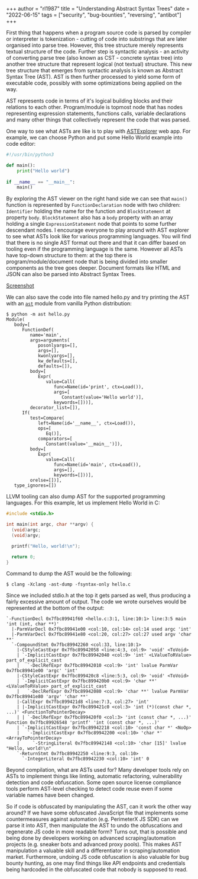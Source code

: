 +++
author = "rl1987"
title = "Understanding Abstract Syntax Trees"
date = "2022-06-15"
tags = ["security", "bug-bounties", "reversing", "antibot"]
+++

First thing that happens when a program source code is parsed by compiler or interpreter
is tokenization - cutting of code into substrings that are later organised into parse tree.
However, this tree structure merely represents textual structure of the code. Further step
is syntactic analysis - an activity of converting parse tree (also known as CST - concrete
syntax tree) into another tree structure that represent logical (not textual) structure.
This new tree structure that emerges from syntactic analysis is known as 
Abstract Syntax Tree (AST). AST is then further processed to yield some form of executable code,
possibly with some optimizations being applied on the way.

AST represents code in terms of it's logical building blocks and their relations to each other.
Program/module is topmost node that has nodes representing expression statements, functions calls,
variable declarations and many other things that collectively represent the code that
was parsed.

One way to see what ASTs are like is to play with [ASTExplorer](https://astexplorer.net/) web
app. For example, we can choose Python and put some Hello World example into code editor:

```python
#!/usr/bin/python3

def main():
    print("Hello world")
    
if __name__ == "__main__":
    main()
```

By exploring the AST viewer on the right hand side we can see that `main()` function is
represented by `FunctionDeclaration` node with two children: `Identifier` holding the name
for the function and `BlockStatement` at property `body`. `BlockStatement` also has a `body` 
property with an array holding a single `ExpressionStatement` node that points to some further 
descendant nodes. I encourage everyone to play around with AST explorer to see what ASTs look like
for various programming languages. You will find that there is no single AST format out there
and that it can differ based on tooling even if the programming language is the same. However
all ASTs have top-down structure to them: at the top there is program/module/document node
that is being divided into smaller components as the tree goes deeper. Document formats
like HTML and JSON can also be parsed into Abstract Syntax Trees.

[Screenshot](/2022-06-13_19.28.30.png)

We can also save the code into file named hello.py and try printing the AST with an 
[`ast`](https://docs.python.org/3/library/ast.html) module from vanilla Python
distribution:

```
$ python -m ast hello.py
Module(
   body=[
      FunctionDef(
         name='main',
         args=arguments(
            posonlyargs=[],
            args=[],
            kwonlyargs=[],
            kw_defaults=[],
            defaults=[]),
         body=[
            Expr(
               value=Call(
                  func=Name(id='print', ctx=Load()),
                  args=[
                     Constant(value='Hello world')],
                  keywords=[]))],
         decorator_list=[]),
      If(
         test=Compare(
            left=Name(id='__name__', ctx=Load()),
            ops=[
               Eq()],
            comparators=[
               Constant(value='__main__')]),
         body=[
            Expr(
               value=Call(
                  func=Name(id='main', ctx=Load()),
                  args=[],
                  keywords=[]))],
         orelse=[])],
   type_ignores=[])
```

LLVM tooling can also dump AST for the supported programming languages. For this example,
let us implement Hello World in C:

```c
#include <stdio.h>

int main(int argc, char **argv) {
  (void)argc;
  (void)argv;

  printf("Hello, world!\n");

  return 0;
}
```

Command to dump the AST would be the following:

```
$ clang -Xclang -ast-dump -fsyntax-only hello.c
```

Since we included stdio.h at the top it gets parsed as well, thus producing a fairly
excessive amount of output. The code we wrote ourselves would be represented at the 
bottom of the output:

```
`-FunctionDecl 0x7fbc89941f60 <hello.c:3:1, line:10:1> line:3:5 main 'int (int, char **)'
  |-ParmVarDecl 0x7fbc89941e00 <col:10, col:14> col:14 used argc 'int'
  |-ParmVarDecl 0x7fbc89941e80 <col:20, col:27> col:27 used argv 'char **'
  `-CompoundStmt 0x7fbc89942260 <col:33, line:10:1>
    |-CStyleCastExpr 0x7fbc89942058 <line:4:3, col:9> 'void' <ToVoid>
    | `-ImplicitCastExpr 0x7fbc89942040 <col:9> 'int' <LValueToRValue> part_of_explicit_cast
    |   `-DeclRefExpr 0x7fbc89942010 <col:9> 'int' lvalue ParmVar 0x7fbc89941e00 'argc' 'int'
    |-CStyleCastExpr 0x7fbc899420c8 <line:5:3, col:9> 'void' <ToVoid>
    | `-ImplicitCastExpr 0x7fbc899420b0 <col:9> 'char **' <LValueToRValue> part_of_explicit_cast
    |   `-DeclRefExpr 0x7fbc89942080 <col:9> 'char **' lvalue ParmVar 0x7fbc89941e80 'argv' 'char **'
    |-CallExpr 0x7fbc899421d8 <line:7:3, col:27> 'int'
    | |-ImplicitCastExpr 0x7fbc899421c0 <col:3> 'int (*)(const char *, ...)' <FunctionToPointerDecay>
    | | `-DeclRefExpr 0x7fbc899420f0 <col:3> 'int (const char *, ...)' Function 0x7fbc89926548 'printf' 'int (const char *, ...)'
    | `-ImplicitCastExpr 0x7fbc89942218 <col:10> 'const char *' <NoOp>
    |   `-ImplicitCastExpr 0x7fbc89942200 <col:10> 'char *' <ArrayToPointerDecay>
    |     `-StringLiteral 0x7fbc89942148 <col:10> 'char [15]' lvalue "Hello, world!\n"
    `-ReturnStmt 0x7fbc89942250 <line:9:3, col:10>
      `-IntegerLiteral 0x7fbc89942230 <col:10> 'int' 0
```

Beyond compilation, what are ASTs used for? Many developer tools rely on ASTs to implement
things like linting, automatic refactoring, vulnerability detection and code obfuscation.
Some open source license compliance tools perform AST-level checking to detect code reuse
even if some variable names have been changed.

So if code is obfuscated by manipulating the AST, can it work the other way around? If we
have some obfuscated JavaScript file that implements some countermeasures against automation
(e.g. PerimeterX JS SDK) can we parse it into AST, then manipulate the AST to undo the
obfuscations and regenerate JS code in more readable form? Turns out, that is possible
and being done by developers working on advanced scraping/automation projects (e.g.
sneaker bots and advanced proxy pools). This makes AST manipulation a valuable skill
and a differentiator in scraping/automation market. Furthermore, undoing JS code
obfuscation is also valuable for bug bounty hunting, as one may find things like API
endpoints and credentials being hardcoded in the obfuscated code that nobody is supposed
to read.
